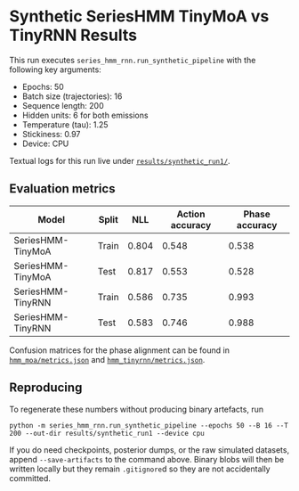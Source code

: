 # Synthetic SeriesHMM TinyMoA vs TinyRNN Results

This run executes `series_hmm_rnn.run_synthetic_pipeline` with the following key arguments:

- Epochs: 50
- Batch size (trajectories): 16
- Sequence length: 200
- Hidden units: 6 for both emissions
- Temperature (tau): 1.25
- Stickiness: 0.97
- Device: CPU

Textual logs for this run live under [`results/synthetic_run1/`](synthetic_run1/).

## Evaluation metrics

| Model | Split | NLL | Action accuracy | Phase accuracy |
| --- | --- | --- | --- | --- |
| SeriesHMM-TinyMoA | Train | 0.804 | 0.548 | 0.538 |
| SeriesHMM-TinyMoA | Test | 0.817 | 0.553 | 0.528 |
| SeriesHMM-TinyRNN | Train | 0.586 | 0.735 | 0.993 |
| SeriesHMM-TinyRNN | Test | 0.583 | 0.746 | 0.988 |

Confusion matrices for the phase alignment can be found in [`hmm_moa/metrics.json`](synthetic_run1/hmm_moa/metrics.json) and [`hmm_tinyrnn/metrics.json`](synthetic_run1/hmm_tinyrnn/metrics.json).

## Reproducing

To regenerate these numbers without producing binary artefacts, run

```
python -m series_hmm_rnn.run_synthetic_pipeline --epochs 50 --B 16 --T 200 --out-dir results/synthetic_run1 --device cpu
```

If you do need checkpoints, posterior dumps, or the raw simulated datasets, append `--save-artifacts` to the command above. Binary blobs will then be written locally but they remain `.gitignore`d so they are not accidentally committed.
